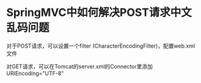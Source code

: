 SpringMVC中如何解决POST请求中文乱码问题
========

对于POST请求，可以设置一个filter (CharacterEncodingFilter)，配置web.xml文件

对GET请求，可以在Tomcat的server.xml的Connector里添加URIEncoding="UTF-8"


